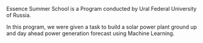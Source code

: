 Essence Summer School is a Program conducted by Ural Federal University of Russia.

In this program, we were given a task to build a solar power plant ground up and day ahead power generation forecast using Machine Learning.
